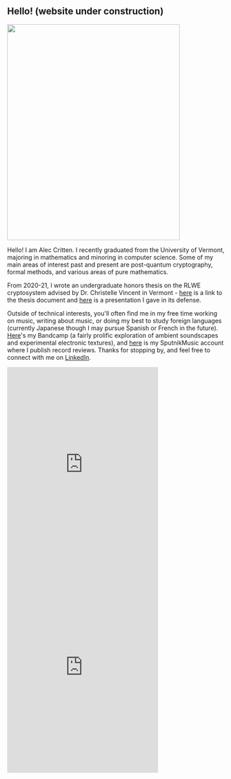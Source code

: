 ## Hello! (website under construction)

<p float="left">
<img src="https://user-images.githubusercontent.com/51800943/122322870-28fddd00-cef4-11eb-9a55-b01223ef63d2.jpg" 
     width="400" 
     height="500" />
</p>

Hello! I am Alec Critten. I recently graduated from the University of Vermont, majoring in mathematics and minoring in computer science. Some of my main areas of interest past and present are post-quantum cryptography, formal methods, and various areas of pure mathematics.

From 2020-21, I wrote an undergraduate honors thesis on the RLWE cryptosystem advised by Dr. Christelle Vincent in Vermont - [here](https://github.com/acritten/acritten.github.io/files/6666993/Alec.Critten.-.Undergraduate.Honors.Thesis.Final.Version.April.29.2021.pdf) is a link to the thesis document and [here](https://github.com/acritten/acritten.github.io/files/6667016/Alec.Critten.-.Thesis.Presentation.April.13.pdf) is a presentation I gave in its defense.

Outside of technical interests, you'll often find me in my free time working on music, writing about music, or doing my best to study foreign languages (currently Japanese though I may pursue Spanish or French in the future). [Here](https://acritten.bandcamp.com/)'s my Bandcamp (a fairly prolific exploration of ambient soundscapes and experimental electronic textures), and [here](https://www.sputnikmusic.com/user/eureka) is my SputnikMusic account where I publish record reviews. Thanks for stopping by, and feel free to connect with me on [LinkedIn](https://www.linkedin.com/in/acritten/).


<iframe style="border: 0; width: 350px; height: 470px;" src="https://bandcamp.com/EmbeddedPlayer/album=2865378690/size=large/bgcol=ffffff/linkcol=0687f5/tracklist=false/transparent=true/" seamless><a href="https://acritten.bandcamp.com/album/lemonade-sky">Lemonade Sky by Evergreen Avenue</a></iframe>

<iframe style="border: 0; width: 350px; height: 470px;" src="https://bandcamp.com/EmbeddedPlayer/album=1403554795/size=large/bgcol=ffffff/linkcol=0687f5/tracklist=false/transparent=true/" seamless><a href="https://acritten.bandcamp.com/album/red-eyes">Red Eyes by Evergreen Avenue</a></iframe>

